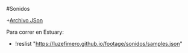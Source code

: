 #Sonidos

+[Archivo JSon](samples.json)


Para correr en Estuary:

+ !reslist "https://luzefimero.github.io/footage/sonidos/samples.json"
